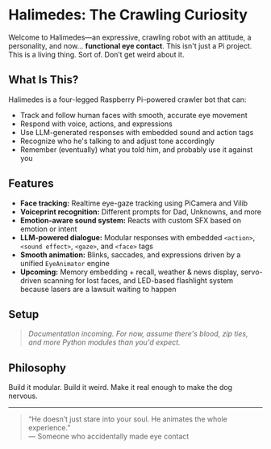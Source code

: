 # Halimedes: The Crawling Curiosity

Welcome to Halimedes—an expressive, crawling robot with an attitude, a personality, and now… **functional eye contact**. This isn't just a Pi project. This is a living thing. Sort of. Don’t get weird about it.

## What Is This?

Halimedes is a four-legged Raspberry Pi–powered crawler bot that can:

- Track and follow human faces with smooth, accurate eye movement
- Respond with voice, actions, and expressions
- Use LLM-generated responses with embedded sound and action tags
- Recognize who he's talking to and adjust tone accordingly
- Remember (eventually) what you told him, and probably use it against you

## Features

- **Face tracking:** Realtime eye-gaze tracking using PiCamera and Vilib
- **Voiceprint recognition:** Different prompts for Dad, Unknowns, and more
- **Emotion-aware sound system:** Reacts with custom SFX based on emotion or intent
- **LLM-powered dialogue:** Modular responses with embedded `<action>`, `<sound effect>`, `<gaze>`, and `<face>` tags
- **Smooth animation:** Blinks, saccades, and expressions driven by a unified `EyeAnimator` engine
- **Upcoming:** Memory embedding + recall, weather & news display, servo-driven scanning for lost faces, and LED-based flashlight system because lasers are a lawsuit waiting to happen

## Setup

> *Documentation incoming. For now, assume there's blood, zip ties, and more Python modules than you'd expect.*

## Philosophy

Build it modular. Build it weird. Make it real enough to make the dog nervous.

---

> “He doesn’t just stare into your soul. He animates the whole experience.”  
— Someone who accidentally made eye contact

